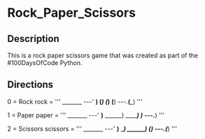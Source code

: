 <h1>Rock_Paper_Scissors</h1>

<h2>Description</h2>

<p>
This is a rock paper scissors game that was created as part of the #100DaysOfCode Python.
</p>


<h2> Directions </h2>

0 = Rock
rock = '''
    _______
---'   ____)
      (_____)
      (_____)
      (____)
---.__(___)
'''

1 = Paper
paper = '''
    _______
---'   ____)____
          ______)
          _______)
         _______)
---.__________)
'''

2 = Scissors
scissors = '''
    _______
---'   ____)____
          ______)
       __________)
      (____)
---.__(___)
'''
